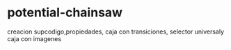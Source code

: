 # potential-chainsaw
creacion supcodigo,propiedades, caja con transiciones, selector universaly caja con imagenes
